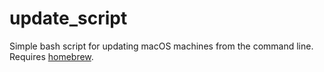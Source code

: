 # update_script

Simple bash script for updating macOS machines from the command line. Requires [homebrew](https://brew.sh/).
